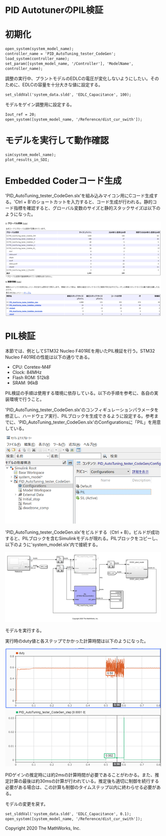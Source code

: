 # PID AutotunerのPIL検証
# 初期化

```matlab:Code
open_system(system_model_name);
controller_name = 'PID_AutoTuning_tester_CodeGen';
load_system(controller_name);
set_param([system_model_name, '/Controller'], 'ModelName', controller_name);
```



調整の実行中、プラントモデルのEDLCの電圧が変化しないようにしたい。そのために、EDLCの容量を十分大きな値に設定する。



```matlab:Code
set_slddVal('system_data.sldd', 'EDLC_Capacitance', 100);
```



モデルをゲイン調整用に設定する。



```matlab:Code
Iout_ref = 20;
open_system([system_model_name, '/Reference/dist_cur_swith']);
```

  
# モデルを実行して動作確認

```matlab:Code
sim(system_model_name);
plot_results_in_SDI;
```

  
# Embedded Coderコード生成


'PID_AutoTuning_tester_CodeGen.slx'を組み込みマイコン用にCコード生成する。'Ctrl + B'のショートカットを入力すると、コード生成が行われる。静的コード指標を確認すると、グローバル変数のサイズと静的スタックサイズは以下のようになった。




![image_0.png](GainScheduling_PIL_md_images/image_0.png)


  
# PIL検証


本節では、例としてSTM32 Nucleo F401REを用いたPIL検証を行う。STM32 Nucleo F401REの性能は以下の通りである。



   -  CPU: Coretex-M4F 
   -  Clock: 84MHz 
   -  Flash ROM: 512kB 
   -  SRAM: 96kB 



PIL検証の手順は使用する環境に依存している。以下の手順を参考に、各自の実装環境で行うこと。




'PID_AutoTuning_tester_CodeGen.slx'のコンフィギュレーションパラメータを修正し、ハードウェア実行、PILブロックを生成できるように設定する。参考までに、'PID_AutoTuning_tester_CodeGen.slx'のConfigurationsに「PIL」を用意している。




![image_1.png](GainScheduling_PIL_md_images/image_1.png)




'PID_AutoTuning_tester_CodeGen.slx'をビルドする（Ctrl + B）。ビルドが成功すると、PILブロックを含むSimulinkモデルが現れる。PILブロックをコピーし、以下のように'system_model.slx'内で接続する。




![image_2.png](GainScheduling_PIL_md_images/image_2.png)




モデルを実行する。




実行時のduty値と各ステップでかかった計算時間は以下のようになった。




![image_3.png](GainScheduling_PIL_md_images/image_3.png)




PIDゲインの推定時には約2msの計算時間が必要であることがわかる。また、推定計算の最後は約30msの計算が行われている。推定後も適切に制御を続行する必要がある場合は、この計算も制御のタイムステップ以内に終わらせる必要がある。


  


モデルの変更を戻す。



```matlab:Code
set_slddVal('system_data.sldd', 'EDLC_Capacitance', 0.1);
open_system([system_model_name, '/Reference/dist_cur_swith']);
```

  


 Copyright 2020 The MathWorks, Inc.



